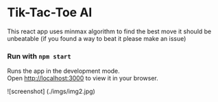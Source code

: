 # Tik-Tac-Toe AI

This react app uses minmax algorithm to find the best move
it should be unbeatable (if you found a way to beat it please make an issue)

### Run with `npm start`

Runs the app in the development mode.\
Open [http://localhost:3000](http://localhost:3000) to view it in your browser.

![screenshot] (./imgs/img2.jpg)

